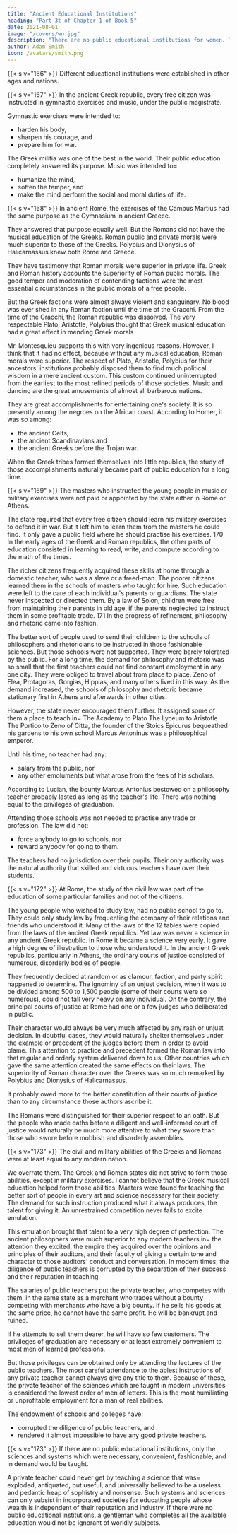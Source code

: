 ```yaml
---
title: "Ancient Educational Institutions"
heading: "Part 3t of Chapter 1 of Book 5"
date: 2021-08-01
image: "/covers/wn.jpg"
description: "There are no public educational institutions for women. There is accordingly nothing useless, absurd, or fantastic in their common education"
author: Adam Smith
icon: /avatars/smith.png
---
```




{{< s v="166" >}} Different educational institutions were established in other ages and nations.

{{< s v="167" >}} In the ancient Greek republic, every free citizen was instructed in gymnastic exercises and music, under the public magistrate.

Gymnastic exercises were intended to:
- harden his body,
- sharpen his courage, and
- prepare him for war.

The Greek militia was one of the best in the world.
Their public education completely answered its purpose.
Music was intended to= 
- humanize the mind,
- soften the temper, and
- make the mind perform the social and moral duties of life.


{{< s v="168" >}} In ancient Rome, the exercises of the Campus Martius had the same purpose as the Gymnasium in ancient Greece.

They answered that purpose equally well.
But the Romans did not have the musical education of the Greeks.
Roman public and private morals were much superior to those of the Greeks.
Polybius and Dionysius of Halicarnassus knew both Rome and Greece.

They have testimony that Roman morals were superior in private life.
Greek and Roman history accounts the superiority of Roman public morals.
The good temper and moderation of contending factions were the most essential circumstances in the public morals of a free people.

But the Greek factions were almost always violent and sanguinary.
No blood was ever shed in any Roman faction until the time of the Gracchi.
From the time of the Gracchi, the Roman republic was dissolved.
The very respectable Plato, Aristotle, Polybius thought that Greek musical education had a great effect in mending Greek morals

Mr. Montesquieu supports this with very ingenious reasons.
However, I think that it had no effect, because without any musical education, Roman morals were superior.
The respect of Plato, Aristotle, Polybius for their ancestors' institutions probably disposed them to find much political wisdom in a mere ancient custom.
This custom continued uninterrupted from the earliest to the most refined periods of those societies.
Music and dancing are the great amusements of almost all barbarous nations.

They are great accomplishments for entertaining one's society.
It is so presently among the negroes on the African coast.
According to Homer, it was so among:
- the ancient Celts,
- the ancient Scandinavians and
- the ancient Greeks before the Trojan war.

When the Greek tribes formed themselves into little republics, the study of those accomplishments naturally became part of public education for a long time.


{{< s v="169" >}} The masters who instructed the young people in music or military exercises were not paid or appointed by the state either in Rome or Athens.

The state required that every free citizen should learn his military exercises to defend it in war.
But it left him to learn them from the masters he could find.
It only gave a public field where he should practise his exercises.
170 In the early ages of the Greek and Roman republics, the other parts of education consisted in learning to read, write, and compute according to the math of the times.

The richer citizens frequently acquired these skills at home through a domestic teacher, who was a slave or a freed-man.
The poorer citizens learned them in the schools of masters who taught for hire.
Such education were left to the care of each individual's parents or guardians.
The state never inspected or directed them.
By a law of Solon, children were free from maintaining their parents in old age, if the parents neglected to instruct them in some profitable trade.
171 In the progress of refinement, philosophy and rhetoric came into fashion.

The better sort of people used to send their children to the schools of philosophers and rhetoricians to be instructed in those fashionable sciences.
But those schools were not supported.
They were barely tolerated by the public.
For a long time, the demand for philosophy and rhetoric was so small that the first teachers could not find constant employment in any one city.
They were obliged to travel about from place to place.
Zeno of Elea, Protagoras, Gorgias, Hippias, and many others lived in this way.
As the demand increased, the schools of philosophy and rhetoric became stationary first in Athens and afterwards in other cities.

However, the state never encouraged them further.
It assigned some of them a place to teach in= 
The Academy to Plato
The Lyceum to Aristotle
The Portico to Zeno of Citta, the founder of the Stoics
Epicurus bequeathed his gardens to his own school
Marcus Antoninus was a philosophical emperor.

Until his time, no teacher had any:
- salary from the public, nor
- any other emoluments but what arose from the fees of his scholars.

According to Lucian, the bounty Marcus Antonius bestowed on a philosophy teacher probably lasted as long as the teacher's life. There was nothing equal to the privileges of graduation.

Attending those schools was not needed to practise any trade or profession.
The law did not:
- force anybody to go to schools, nor
- reward anybody for going to them.

The teachers had no jurisdiction over their pupils.
Their only authority was the natural authority that skilled and virtuous teachers have over their students.

{{< s v="172" >}} At Rome, the study of the civil law was part of the education of some particular families and not of the citizens.

The young people who wished to study law, had no public school to go to.
They could only study law by frequenting the company of their relations and friends who understood it.
Many of the laws of the 12 tables were copied from the laws of the ancient Greek republics.
Yet law was never a science in any ancient Greek republic.
In Rome it became a science very early.
It gave a high degree of illustration to those who understood it.
In the ancient Greek republics, particularly in Athens, the ordinary courts of justice consisted of numerous, disorderly bodies of people.

They frequently decided at random or as clamour, faction, and party spirit happened to determine.
The ignominy of an unjust decision, when it was to be divided among 500 to 1,500 people (some of their courts were so numerous), could not fall very heavy on any individual.
On the contrary, the principal courts of justice at Rome had one or a few judges who deliberated in public.

Their character would always be very much affected by any rash or unjust decision.
In doubtful cases, they would naturally shelter themselves under the example or precedent of the judges before them in order to avoid blame.
This attention to practice and precedent formed the Roman law into that regular and orderly system delivered down to us.
Other countries which gave the same attention created the same effects on their laws.
The superiority of Roman character over the Greeks was so much remarked by Polybius and Dionysius of Halicarnassus.

It probably owed more to the better constitution of their courts of justice than to any circumstance those authors ascribe it.

The Romans were distinguished for their superior respect to an oath.
But the people who made oaths before a diligent and well-informed court of justice would naturally be much more attentive to what they swore than those who swore before mobbish and disorderly assemblies.


{{< s v="173" >}} The civil and military abilities of the Greeks and Romans were at least equal to any modern nation.

We overrate them.
The Greek and Roman states did not strive to form those abilities, except in military exercises.
I cannot believe that the Greek musical education helped form those abilities.
Masters were found for teaching the better sort of people in every art and science necessary for their society.
The demand for such instruction produced what it always produces, the talent for giving it.
An unrestrained competition never fails to excite emulation.

This emulation brought that talent to a very high degree of perfection.
The ancient philosophers were much superior to any modern teachers in= 
the attention they excited,
the empire they acquired over the opinions and principles of their auditors, and
their faculty of giving a certain tone and character to those auditors' conduct and conversation.
In modern times, the diligence of public teachers is corrupted by the separation of their success and their reputation in teaching.

The salaries of public teachers put the private teacher, who competes with them, in the same state as a merchant who trades without a bounty competing with merchants who have a big bounty.
If he sells his goods at the same price, he cannot have the same profit.
He will be bankrupt and ruined.

If he attempts to sell them dearer, he will have so few customers.
The privileges of graduation are necessary or at least extremely convenient to most men of learned professions.

But those privileges can be obtained only by attending the lectures of the public teachers.
The most careful attendance to the ablest instructions of any private teacher cannot always give any title to them.
Because of these, the private teacher of the sciences which are taught in modern universities is considered the lowest order of men of letters.
This is the most humiliating or unprofitable employment for a man of real abilities.

The endowment of schools and colleges have:
- corrupted the diligence of public teachers, and
- rendered it almost impossible to have any good private teachers.


{{< s v="173" >}} If there are no public educational institutions, only the sciences and systems which were necessary, convenient, fashionable, and in demand would be taught.

A private teacher could never get by teaching a science that was= 
exploded, antiquated, but useful, and
universally believed to be a useless and pedantic heap of sophistry and nonsense.
Such systems and sciences can only subsist in incorporated societies for educating people whose wealth is independent of their reputation and industry.
If there were no public educational institutions, a gentleman who completes all the available education would not be ignorant of worldly subjects.